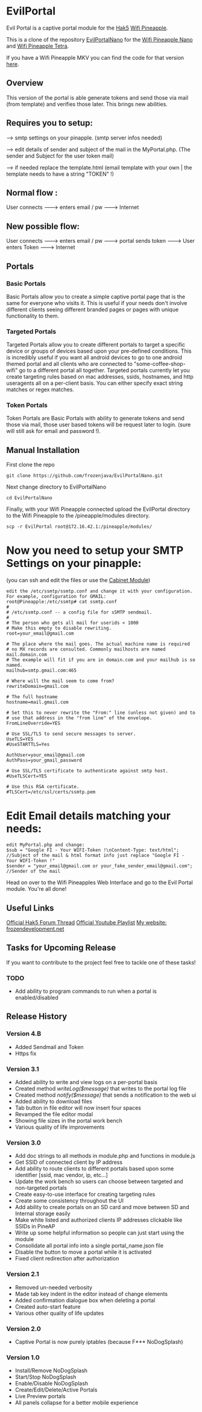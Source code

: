 # EvilPortal
Evil Portal is a captive portal module for the [Hak5](https://www.hak5.org) [Wifi Pineapple](https://www.wifipineapple.com/). 

This is a clone of the repository [EvilPortalNano](https://github.com/frozenjava/EvilPortalNano) for the [Wifi Pineapple Nano](http://hakshop.myshopify.com/products/wifi-pineapple?variant=81044992) and [Wifi Pineapple Tetra](http://hakshop.myshopify.com/products/wifi-pineapple?variant=11303845317). 

If you have a Wifi Pineapple MKV you can find the code for that version [here](https://github.com/frozenjava/evilportal).

## Overview
This version of the portal is able generate tokens and send those via mail (from template) and verifies those later.
This brings new abilities.

## Requires you to setup:

--> smtp settings on your pinapple. (smtp server infos needed)

--> edit details of sender and subject of the mail in the MyPortal.php. (The sender and Subject for the user token mail)

--> if needed replace the template.html (email template with your own | the template needs to have a string "TOKEN" !)

## Normal flow : 
User connects ---> enters email / pw ---> Internet

## New possible flow: 
User connects ---> enters email / pw ---> portal sends token ---> User enters Token ---> Internet

## Portals
### Basic Portals
Basic Portals allow you to create a simple captive portal page that is the same for everyone who visits it. This is useful if your needs don't involve different clients seeing different branded pages or pages with unique functionality to them.

### Targeted Portals
Targeted Portals allow you to create different portals to target a specific device or groups of devices based upon your pre-defined conditions. This is incredibly useful if you want all android devices to go to one android themed portal and all clients who are connected to "some-coffee-shop-wifi" go to a different portal all together. Targeted portals currently let you create targeting rules based on mac addresses, ssids, hostnames, and http useragents all on a per-client basis. You can either specify exact string matches or regex matches.

### Token Portals
Token Portals are Basic Portals with ability to generate tokens and send those via mail, those user based tokens will be request later to login. (sure will still ask for email and password !).

## Manual Installation

First clone the repo

```
git clone https://github.com/frozenjava/EvilPortalNano.git
```

Next change directory to EvilPortalNano

```
cd EvilPortalNano
```

Finally, with your Wifi Pineapple connected upload the EvilPortal directory to the Wifi Pineapple to the /pineapple/modules directory.

```
scp -r EvilPortal root@172.16.42.1:/pineapple/modules/
```

# Now you need to setup your SMTP Settings on your pinapple:
(you can ssh and edit the files or use the [Cabinet Module](https://github.com/hak5/wifipineapple-modules/tree/master/Cabinet)) 

```
edit the /etc/ssmtp/ssmtp.conf and change it with your configuration.
For example, configuration for GMAIL:
root@Pineapple:/etc/ssmtp# cat ssmtp.conf
#
# /etc/ssmtp.conf -- a config file for sSMTP sendmail.
#
# The person who gets all mail for userids < 1000
# Make this empty to disable rewriting.
root=your_email@gmail.com

# The place where the mail goes. The actual machine name is required
# no MX records are consulted. Commonly mailhosts are named mail.domain.com
# The example will fit if you are in domain.com and your mailhub is so named.
mailhub=smtp.gmail.com:465

# Where will the mail seem to come from?
rewriteDomain=gmail.com

# The full hostname
hostname=mail.gmail.com

# Set this to never rewrite the "From:" line (unless not given) and to
# use that address in the "from line" of the envelope.
FromLineOverride=YES

# Use SSL/TLS to send secure messages to server.
UseTLS=YES
#UseSTARTTLS=Yes

AuthUser=your_email@gmail.com
AuthPass=your_gmail_password

# Use SSL/TLS certificate to authenticate against smtp host.
#UseTLSCert=YES

# Use this RSA certificate.
#TLSCert=/etc/ssl/certs/ssmtp.pem
```
# Edit Email details matching your needs:
```
edit MyPortal.php and change:
$sub = "Google FI - Your WIFI-Token !\nContent-Type: text/html"; //Subject of the mail & html format info just replace "Google FI - Your WIFI-Token !"
$sender = "your_email@gmail.com or your_fake_sender_email@gmail.com"; //Sender of the mail
```

Head on over to the Wifi Pineapples Web Interface and go to the Evil Portal module. You're all done!

## Useful Links
[Official Hak5 Forum Thread](https://forums.hak5.org/index.php?/topic/37874-official-evilportal/)
[Official Youtube Playlist](https://www.youtube.com/playlist?list=PLW7RuuSaPPzDgrZINbNkt4ujR7RDTUCMB)
[My website: frozendevelopment.net](http://frozendevelopment.net/)

## Tasks for Upcoming Release

If you want to contribute to the project feel free to tackle one of these tasks!

### TODO
* Add ability to program commands to run when a portal is enabled/disabled

## Release History

### Version 4.B
* Added Sendmail and Token 
* Https fix

### Version 3.1
* Added ability to write and view logs on a per-portal basis
* Created method <i>writeLog($message)</i> that writes to the portal log file
* Created method <i>notify($message)</i> that sends a notification to the web ui
* Added ability to download files
* Tab button in file editor will now insert four spaces
* Revamped the file editor modal
* Showing file sizes in the portal work bench
* Various quality of life improvements

### Version 3.0
* Add doc strings to all methods in module.php and functions in module.js
* Get SSID of connected client by IP address
* Add ability to route clients to different portals based upon some identifier [ssid, mac vendor, ip, etc...]
* Update the work bench so users can choose between targeted and non-targeted portals
* Create easy-to-use interface for creating targeting rules
* Create some consistency throughout the UI
* Add ability to create portals on an SD card and move between SD and Internal storage easily
* Make white listed and authorized clients IP addresses clickable like SSIDs in PineAP
* Write up some helpful information so people can just start using the module
* Consolidate all portal info into a single portal_name.json file
* Disable the button to move a portal while it is activated
* Fixed client redirection after authorization

### Version 2.1
* Removed un-needed verbosity
* Made tab key indent in the editor instead of change elements
* Added confirmation dialogue box when deleting a portal
* Created auto-start feature
* Various other quality of life updates

### Version 2.0
* Captive Portal is now purely iptables (because F*** NoDogSplash)

### Version 1.0
* Install/Remove NoDogSplash
* Start/Stop NoDogSplash
* Enable/Disable NoDogSplash
* Create/Edit/Delete/Active Portals
* Live Preview portals
* All panels collapse for a better mobile experience
